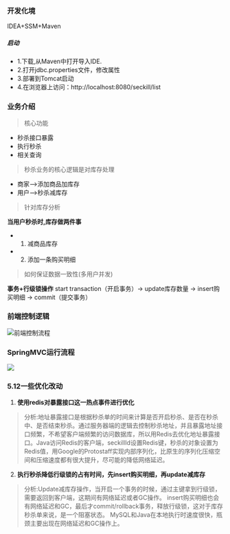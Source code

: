 ### 开发化境

IDEA+SSM+Maven

##### 启动

* 1.下载,从Maven中打开导入IDE.
* 2.打开jdbc.properties文件，修改属性
* 3.部署到Tomcat启动
* 4.在浏览器上访问：http://localhost:8080/seckill/list    


### 业务介绍

>核心功能

* 秒杀接口暴露
* 执行秒杀
* 相关查询

>秒杀业务的核心逻辑是对库存处理

* 商家-->添加商品加库存
* 用户-->秒杀减库存
>针对库存分析

**当用户秒杀时,库存做两件事**
* 1. 减商品库存
* 2. 添加一条购买明细

>如何保证数据一致性(多用户并发)

**事务+行级锁操作**
start transaction（开启事务）→ update库存数量 → insert购买明细 → commit（提交事务）

### 前端控制逻辑
![前端控制流程](http://upload-images.jianshu.io/upload_images/2155796-181404e42446fc0e?imageMogr2/auto-orient/strip%7CimageView2/2/w/1240)
### SpringMVC运行流程
![](https://upload-images.jianshu.io/upload_images/2155796-04839abc19841dfd.png?imageMogr2/auto-orient/strip%7CimageView2/2/w/1240)




### 5.12一些优化改动
1. **使用redis对暴露接口这一热点事件进行优化**

>分析:地址暴露接口是根据秒杀单的时间来计算是否开启秒杀、是否在秒杀中、是否结束秒杀。通过服务器端的逻辑去控制秒杀地址，并且暴露地址接口频繁，不希望客户端频繁的访问数据库，所以用Redis去优化地址暴露接口。Java访问Redis的客户端，seckillId设置Redis键，秒杀的对象设置为Redis值，用Google的Protostaff实现内部序列化，比原生的序列化压缩空间和压缩速度都有很大提升，尽可能的降低网络延迟。

2. **执行秒杀降低行级锁的占有时间，先insert购买明细，再update减库存**

>分析:Update减库存操作，当开启一个事务的时候，通过主键拿到行级锁，需要返回到客户端，这期间有网络延迟或者GC操作。 insert购买明细也会有网络延迟和GC，最后才commit/rollback事务，释放行级锁，这对于库存秒杀单来说，是一个阻塞状态。 MySQL和Java在本地执行时速度很快，瓶颈主要出现在网络延迟和GC操作上。








